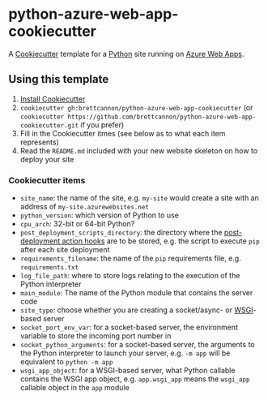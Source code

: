 # python-azure-web-app-cookiecutter

A [Cookiecutter](http://cookiecutter.readthedocs.io/) template for a
[Python](https://www.python.org/) site running on
[Azure Web Apps](https://azure.microsoft.com/en-us/services/app-service/web/).

## Using this template

1. [Install Cookiecutter](http://cookiecutter.readthedocs.io/en/latest/installation.html)
2. `cookiecutter gh:brettcannon/python-azure-web-app-cookiecutter`
   (or `cookiecutter https://github.com/brettcannon/python-azure-web-app-cookiecutter.git`
   if you prefer)
3. Fill in the Cookiecutter itmes (see below as to what each item
   represents)
4. Read the `README.md` included with your new website skeleton on how
   to deploy your site

### Cookiecutter items

- `site_name`: the name of the site, e.g. `my-site` would create a
  site with an address of `my-site.azurewebsites.net`
- `python_version`: which version of Python to use
- `cpu_arch`: 32-bit or 64-bit Python?
- `post_deployment_scripts_directory`: the directory where the
  [post-deployment action hooks](https://github.com/projectkudu/kudu/wiki/Post-Deployment-Action-Hooks)
  are to be stored, e.g. the script to execute `pip` after each site
  deployment
- `requirements_filename`: the name of the `pip` requirements file,
  e.g. `requirements.txt`
- `log_file_path`: where to store logs relating to the execution of
  the Python interpreter
- `main_module`: The name of the Python module that contains the
  server code
- `site_type`: choose whether you are creating a socket/async- or
  [WSGI](https://docs.python.org/3/library/wsgiref.html#module-wsgiref)-based
  server
- `socket_port_env_var`: for a socket-based server, the environment
  variable to store the incoming port number in
- `socket_python_arguments`: for a socket-based server, the arguments
  to the Python interpreter to launch your server, e.g. `-m app` will
  be equivalent to `python -m app`
- `wsgi_app_object`: for a WSGI-based server, what Python callable
  contains the WSGI app object, e.g. `app.wsgi_app` means the
  `wsgi_app` callable object in the `app` module
